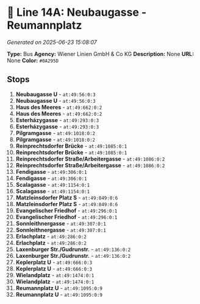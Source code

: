 # 🚌 Line 14A: Neubaugasse - Reumannplatz

*Generated on 2025-06-23 15:08:07*

**Type:** Bus
**Agency:** Wiener Linien GmbH & Co KG
**Description:** None
**URL:** None
**Color:** `#0A295D`

## Stops

1. **Neubaugasse U** - `at:49:56:0:3`
2. **Neubaugasse U** - `at:49:56:0:3`
3. **Haus des Meeres** - `at:49:662:0:2`
4. **Haus des Meeres** - `at:49:662:0:2`
5. **Esterházygasse** - `at:49:293:0:3`
6. **Esterházygasse** - `at:49:293:0:3`
7. **Pilgramgasse** - `at:49:1018:0:2`
8. **Pilgramgasse** - `at:49:1018:0:2`
9. **Reinprechtsdorfer Brücke** - `at:49:1085:0:1`
10. **Reinprechtsdorfer Brücke** - `at:49:1085:0:1`
11. **Reinprechtsdorfer Straße/Arbeitergasse** - `at:49:1086:0:2`
12. **Reinprechtsdorfer Straße/Arbeitergasse** - `at:49:1086:0:2`
13. **Fendigasse** - `at:49:306:0:1`
14. **Fendigasse** - `at:49:306:0:1`
15. **Scalagasse** - `at:49:1154:0:1`
16. **Scalagasse** - `at:49:1154:0:1`
17. **Matzleinsdorfer Platz S** - `at:49:849:0:6`
18. **Matzleinsdorfer Platz S** - `at:49:849:0:6`
19. **Evangelischer Friedhof** - `at:49:296:0:1`
20. **Evangelischer Friedhof** - `at:49:296:0:1`
21. **Sonnleithnergasse** - `at:49:307:0:1`
22. **Sonnleithnergasse** - `at:49:307:0:1`
23. **Erlachplatz** - `at:49:286:0:2`
24. **Erlachplatz** - `at:49:286:0:2`
25. **Laxenburger Str./Gudrunstr.** - `at:49:136:0:2`
26. **Laxenburger Str./Gudrunstr.** - `at:49:136:0:2`
27. **Keplerplatz U** - `at:49:666:0:3`
28. **Keplerplatz U** - `at:49:666:0:3`
29. **Wielandplatz** - `at:49:1474:0:1`
30. **Wielandplatz** - `at:49:1474:0:1`
31. **Reumannplatz U** - `at:49:1095:0:9`
32. **Reumannplatz U** - `at:49:1095:0:9`